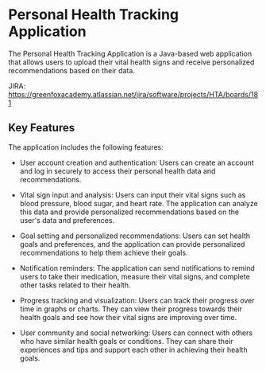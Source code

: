 # Personal Health Tracking Application
The Personal Health Tracking Application is a Java-based web application that allows users to upload their vital health signs and receive personalized recommendations based on their data.

JIRA: https://greenfoxacademy.atlassian.net/jira/software/projects/HTA/boards/181

## Key Features
The application includes the following features:

- User account creation and authentication: Users can create an account and log in securely to access their personal health data and recommendations.

- Vital sign input and analysis: Users can input their vital signs such as blood pressure, blood sugar, and heart rate. The application can analyze this data and provide personalized recommendations based on the user's data and preferences.

- Goal setting and personalized recommendations: Users can set health goals and preferences, and the application can provide personalized recommendations to help them achieve their goals.

- Notification reminders: The application can send notifications to remind users to take their medication, measure their vital signs, and complete other tasks related to their health.

- Progress tracking and visualization: Users can track their progress over time in graphs or charts. They can view their progress towards their health goals and see how their vital signs are improving over time.

- User community and social networking: Users can connect with others who have similar health goals or conditions. They can share their experiences and tips and support each other in achieving their health goals.